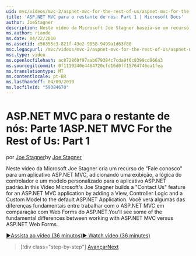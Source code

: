 ```yaml
---
uid: mvc/videos/mvc-2/aspnet-mvc-for-the-rest-of-us/aspnet-mvc-for-the-rest-of-us-part-1
title: 'ASP.NET MVC para o restante de nós: Part 1 | Microsoft Docs'
author: JoeStagner
description: Neste vídeo da Microsoft Joe Stagner baseia-se um recurso de "Fale conosco" para um aplicativo ASP.NET MVC, adicionando uma exibição, a lógica do controlador e um modelo personalizado para t...
ms.author: riande
ms.date: 04/22/2010
ms.assetid: c56355c3-821f-43e2-9058-9499a1d63f80
msc.legacyurl: /mvc/videos/mvc-2/aspnet-mvc-for-the-rest-of-us/aspnet-mvc-for-the-rest-of-us-part-1
msc.type: video
ms.openlocfilehash: ac872869f97aab679384c7cda9f6c8399cd966a3
ms.sourcegitcommit: 0f1119340e4464720cfd16d0ff15764746ea1fea
ms.translationtype: MT
ms.contentlocale: pt-BR
ms.lasthandoff: 04/09/2019
ms.locfileid: "59384670"
---
```

# <a name="aspnet-mvc-for-the-rest-of-us-part-1"></a><span data-ttu-id="7c4b8-103">ASP.NET MVC para o restante de nós: Parte 1</span><span class="sxs-lookup"><span data-stu-id="7c4b8-103">ASP.NET MVC For the Rest of Us: Part 1</span></span>

<span data-ttu-id="7c4b8-104">por [Joe Stagner](https://github.com/JoeStagner)</span><span class="sxs-lookup"><span data-stu-id="7c4b8-104">by [Joe Stagner](https://github.com/JoeStagner)</span></span>

<span data-ttu-id="7c4b8-105">Neste vídeo da Microsoft Joe Stagner cria um recurso de "Fale conosco" para um aplicativo ASP.NET MVC, adicionando uma exibição, a lógica do controlador e um modelo personalizado para o aplicativo ASP.NET padrão.</span><span class="sxs-lookup"><span data-stu-id="7c4b8-105">In this Video Microsoft's Joe Stagner builds a "Contact Us" feature for an ASP.NET MVC application by adding a View, Controller Logic and a Custom Model to the default ASP.NET Application.</span></span> <span data-ttu-id="7c4b8-106">Você verá algumas das diferenças fundamentais entre trabalhar com o ASP.NET MVC em comparação com Web Forms do ASP.NET.</span><span class="sxs-lookup"><span data-stu-id="7c4b8-106">You'll see some of the fundamental differences between working with ASP.NET MVC versus ASP.NET Web Forms.</span></span>

[<span data-ttu-id="7c4b8-107">&#9654;Assista ao vídeo (36 minutos)</span><span class="sxs-lookup"><span data-stu-id="7c4b8-107">&#9654; Watch video (36 minutes)</span></span>](https://channel9.msdn.com/Blogs/ASP-NET-Site-Videos/aspnet-mvc-for-the-rest-of-us-part-1)

> [!div class="step-by-step"]
> [<span data-ttu-id="7c4b8-108">Avançar</span><span class="sxs-lookup"><span data-stu-id="7c4b8-108">Next</span></span>](aspnet-mvc-for-the-rest-of-us-part-2.md)
